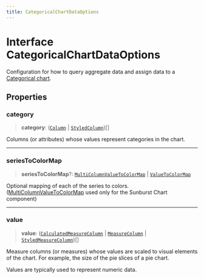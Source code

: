```yaml
---
title: CategoricalChartDataOptions
---
```


# Interface CategoricalChartDataOptions

Configuration for how to query aggregate data and assign data
to a [Categorical chart](../type-aliases/type-alias.CategoricalChartType.md).

## Properties

### category

> **category**: ([`Column`](../../sdk-data/interfaces/interface.Column.md) \| [`StyledColumn`](interface.StyledColumn.md))[]

Columns (or attributes) whose values represent categories in the chart.

***

### seriesToColorMap

> **seriesToColorMap**?: [`MultiColumnValueToColorMap`](../type-aliases/type-alias.MultiColumnValueToColorMap.md) \| [`ValueToColorMap`](../type-aliases/type-alias.ValueToColorMap.md)

Optional mapping of each of the series to colors.
([MultiColumnValueToColorMap](../type-aliases/type-alias.MultiColumnValueToColorMap.md) used only for the Sunburst Chart component)

***

### value

> **value**: ([`CalculatedMeasureColumn`](../../sdk-data/interfaces/interface.CalculatedMeasureColumn.md) \| [`MeasureColumn`](../../sdk-data/interfaces/interface.MeasureColumn.md) \| [`StyledMeasureColumn`](interface.StyledMeasureColumn.md))[]

Measure columns (or measures) whose values are scaled to visual elements of the chart.
For example, the size of the pie slices of a pie chart.

Values are typically used to represent numeric data.

